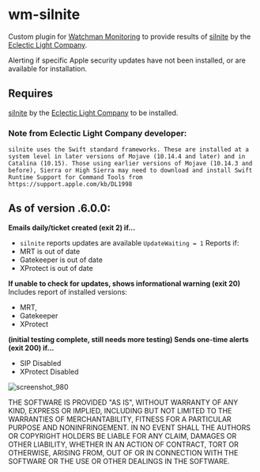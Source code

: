 # wm-silnite
Custom plugin for [Watchman Monitoring](https://www.watchmanmonitoring.com) to provide results of [silnite](https://eclecticlight.co/lockrattler-systhist/) by the [Eclectic Light Company](https://eclecticlight.co).

Alerting if specific Apple security updates have not been installed, or are available for installation.

## Requires 
[silnite](https://eclecticlight.co/lockrattler-systhist/) by the [Eclectic Light Company](https://eclecticlight.co) to be installed.

### Note from Eclectic Light Company developer:
```silnite uses the Swift standard frameworks. These are installed at a system level in later versions of Mojave (10.14.4 and later) and in Catalina (10.15). Those using earlier versions of Mojave (10.14.3 and before), Sierra or High Sierra may need to download and install Swift Runtime Support for Command Tools from https://support.apple.com/kb/DL1998```


## As of version .6.0.0:

**Emails daily/ticket created (exit 2) if...**
* `silnite` reports updates are available `UpdateWaiting = 1`
Reports if:
* MRT is out of date
* Gatekeeper is out of date
* XProtect is out of date

**If unable to check for updates, shows informational warning (exit 20)**
Includes report of installed versions:
* MRT, 
* Gatekeeper
* XProtect


**(initial testing complete, still needs more testing) Sends one-time alerts (exit 200) if...**
* SIP Disabled
* XProtect Disabled

![screenshot_980](https://user-images.githubusercontent.com/17754199/62216481-70b20480-b36e-11e9-8638-df4d7d97462b.png)

THE SOFTWARE IS PROVIDED "AS IS", WITHOUT WARRANTY OF ANY KIND, EXPRESS OR
IMPLIED, INCLUDING BUT NOT LIMITED TO THE WARRANTIES OF MERCHANTABILITY,
FITNESS FOR A PARTICULAR PURPOSE AND NONINFRINGEMENT. IN NO EVENT SHALL THE
AUTHORS OR COPYRIGHT HOLDERS BE LIABLE FOR ANY CLAIM, DAMAGES OR OTHER
LIABILITY, WHETHER IN AN ACTION OF CONTRACT, TORT OR OTHERWISE, ARISING FROM,
OUT OF OR IN CONNECTION WITH THE SOFTWARE OR THE USE OR OTHER DEALINGS IN
THE SOFTWARE.
